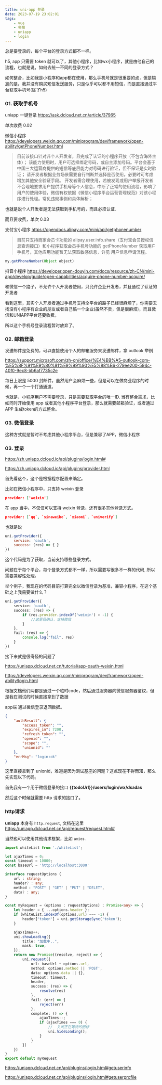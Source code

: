 ```yaml
---
title: uni-app 登录
date: 2023-07-19 23:02:01
tags: 
    - vue
    - 多端
    - uniapp
    - login
---
```


总是要登录的，每个平台的登录方式都不一样。

h5, app 只需要 token 就可以了，其他小程序，比如wx小程序，就是由他自己的流程，也就是说，如何去统一不同的登录方式？

如何整合，比如我是小程序和app都在使用，那么手机号就是很重要的点，但是尴尬的是，我并没有购买短信发送服务，只是似乎可以都不用短信，而是直接通过平台获取手机号(除了h5)

### 01. 获取手机号

uniapp 一键登录 https://ask.dcloud.net.cn/article/37965

单次收费 0.02

微信小程序 https://developers.weixin.qq.com/miniprogram/dev/framework/open-ability/getPhoneNumber.html

> 目前该接口针对非个人开发者，且完成了认证的小程序开放（不包含海外主体）；
> 该能力使用时，用户可选择绑定号码，或自主添加号码。平台会基于中国三大运营商提供的短信等底层能力对号码进行验证，但不保证是实时验证；
> 请开发者根据业务场景需要自行判断并选择是否使用，必要时可考虑增加其他安全验证手段。
> 开发者需合理使用，若被发现或用户举报开发者不合理地要求用户提供手机号等个人信息，中断了正常的使用流程，影响了用户的使用体验，微信有权依据《微信小程序平台运营管理规范》对该小程序进行处理。常见违规事例和具体解析；

也就是说个人开发者是无法获取到手机号的，而且必须认证.

而且要收费，单次 0.03

支付宝小程序 https://opendocs.alipay.com/mini/api/getphonenumber

> 目前只支持商家会员卡功能的 alipay.user.info.share（支付宝会员授权信息查询接口）和小程序获取会员手机号功能的 getPhoneNumber 获取用户手机号，其他应用功能暂无法获取敏感信息，详见 用户信息申请流程。

```js
my.getPhoneNumber(Object object)
```

抖音小程序 https://developer.open-douyin.com/docs/resource/zh-CN/mini-app/develop/guide/open-capabilities/acquire-phone-number-acquire/

和微信一个路子，不允许个人开发者使用，只允许企业开发者，并且通过了认证的开发者

看到这里，其实个人开发者通过手机号支持全平台的路子已经很麻烦了，你需要去找没有小程序有企业的朋友或者自己搞一个企业(虽然不贵，但是很麻烦)，而且微信和UNIAPP平台还要收费。

所以这个手机号登录流程暂时放弃了。

### 02. 邮箱登录

发送邮件是免费的，可以直接使用个人的邮箱服务来发送邮件，拿 outlook 举例

https://support.microsoft.com/zh-cn/office/%E4%BB%A5-outlook-com-%E5%8F%91%E9%80%81%E9%99%90%E5%88%B6-279ee200-594c-40f0-9ec8-bb6af7735c2e

每日上限是 5000 封邮件，虽然用户会麻烦一些，但是可以在做商业程序的时候，再一个一个打通通道。

也就是，小程序用户不需要登录，只是需要获取平台的唯一ID. 当有整合需求，比如同时开始使用 app 或者其他小程序平台登录，那么就需要邮箱验证，或者通过 APP 生成token的方式整合。

### 03. 微信登录

这种方式就是暂时不考虑其他小程序平台，但是兼容了APP，微信小程序

### 03. 登录

https://zh.uniapp.dcloud.io/api/plugins/login.html#

https://zh.uniapp.dcloud.io/api/plugins/provider.html

首先看这个，这个是根据程序配置来确定。

比如在微信小程序中，只支持 weixin 登录

```json
provider: ['weixin']
```

在 app 当中，不仅仅可以支持 weixin 登录，还有很多其他登录方式。

```json
provider: [`qq`, `sinaweibo`, `xiaomi`, `univerify`]
```

也就是说 

```js
uni.getProvider({
    service: 'oauth',
    success: (res) => { }
})
```

这个代码是为了获取，当前支持哪些登录方式。

问题在于每个平台，每个登录方式都不一样，所以需要写很多不一样的代码, 所以需要兼容性处理。

举个例子，我现在的代码目前打算完全以微信登录为基准，兼容小程序，在这个基础之上我需要做什么？

```ts
uni.getProvider({
    service: 'oauth',
    success: (res) => {
        if (res.provider.indexOf('weixin') > -1) {
            //这里我确认，支持微信
        }
    },
    fail: (res) => {
        console.log("fail", res)
    }
})
```

接下来就是很奇怪的问题了

https://uniapp.dcloud.net.cn/tutorial/app-oauth-weixin.html

https://developers.weixin.qq.com/miniprogram/dev/framework/open-ability/login.html

根据文档他们两都是通过一个临时code，然后通过服务器向微信服务器鉴权，但是我在测试的时候直接拿到了数据

app端 通过微信登录返回数据。

```json
{
    "authResult": {
        "access_token": "",
        "expires_in": 7200,
        "refresh_token": "",
        "openid": "",
        "scope": "",
        "unionid": ""
    },
    "errMsg": "login:ok"
}
```

这里直接拿到了 unionid，难道是因为测试基座的问题？这点现在不得而知，那么先实现以下代码。

首先我有一个用于微信登录的接口 **{{todoUrl}}/users/login/wx/dsadas**

然后这个时候就需要 http 请求的接口了。

### http请求

**uniapp** 本身有 `http.request`, 文档在这里 https://uniapp.dcloud.net.cn/api/request/request.html#

当然也可以使用其他请求框架，比如 `axios`.

```ts
import whiteList from './whiteList';

let ajaxTimes = 0;
const timeout = 10000;
const baseUrl = 'http://localhost:3000'

interface requestOptions {
	url : string;
	header? : any;
	method : "POST" | "GET" | "PUT" | "DELET",
	data? : any; 
}

const myRequest = (options : requestOptions) : Promise<any> => {
	let header = { ...options.header };
	if (whiteList.indexOf(options.url) === -1) {
		header["token"] = uni.getStorageSync('token');
	}

	ajaxTimes++;
	uni.showLoading({
		title: "加载中..",
		mask: true,
	});
	return new Promise((resolve, reject) => {
		uni.request({
			url: baseUrl + options.url,
			method: options.method || 'POST',
			data: options.data || {},
			timeout: timeout,
			header,
			success: (res) => {
				resolve(res)
			},
			fail: (err) => {
				reject(err)
			},
			complete: () => {
				ajaxTimes--;
				if (ajaxTimes === 0) {
					//  关闭正在等待的图标
					uni.hideLoading();
				}
			}
		})
	})
}
export default myRequest
```







https://uniapp.dcloud.net.cn/api/plugins/login.html#getuserinfo

https://uniapp.dcloud.net.cn/api/plugins/login.html#getuserprofile